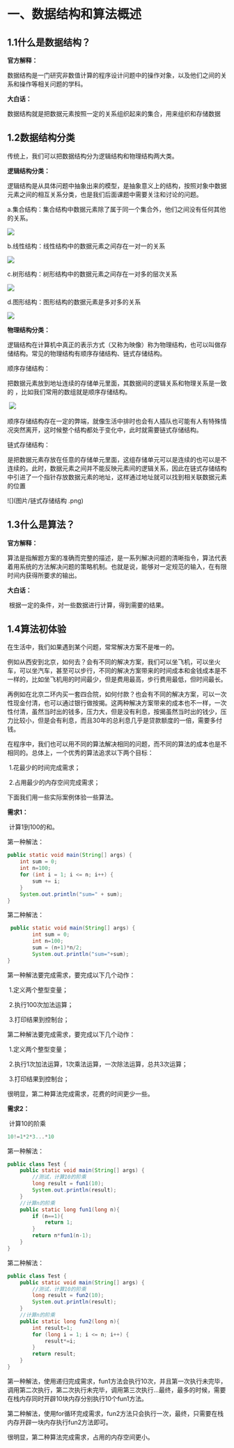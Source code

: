 # 一、数据结构和算法概述

## 1.1什么是数据结构？

**官方解释：**

​	数据结构是一门研究非数值计算的程序设计问题中的操作对象，以及他们之间的关系和操作等相关问题的学科。

**大白话：**

​	数据结构就是把数据元素按照一定的关系组织起来的集合，用来组织和存储数据

## 1.2数据结构分类

传统上，我们可以把数据结构分为逻辑结构和物理结构两大类。

**逻辑结构分类：**

​	逻辑结构是从具体问题中抽象出来的模型，是抽象意义上的结构，按照对象中数据元素之间的相互关系分类，也是我们后面课题中需要关注和讨论的问题。

a.集合结构：集合结构中数据元素除了属于同一个集合外，他们之间没有任何其他的关系。

![](图片/集合.png)

b.线性结构：线性结构中的数据元素之间存在一对一的关系

![](图片/线性结构.png)

c.树形结构：树形结构中的数据元素之间存在一对多的层次关系

![](图片/树形结构.png)

d.图形结构：图形结构的数据元素是多对多的关系

![](图片/图形结构.jpg)

**物理结构分类：**

​	逻辑结构在计算机中真正的表示方式（又称为映像）称为物理结构，也可以叫做存储结构。常见的物理结构有顺序存储结构、链式存储结构。

顺序存储结构：

​	把数据元素放到地址连续的存储单元里面，其数据间的逻辑关系和物理关系是一致的 ，比如我们常用的数组就是顺序存储结构。

​	![](图片/顺序存储结构.png)

​	顺序存储结构存在一定的弊端，就像生活中排时也会有人插队也可能有人有特殊情况突然离开，这时候整个结构都处于变化中，此时就需要链式存储结构。 

链式存储结构：

​	是把数据元素存放在任意的存储单元里面，这组存储单元可以是连续的也可以是不连续的。此时，数据元素之间并不能反映元素间的逻辑关系，因此在链式存储结构中引进了一个指针存放数据元素的地址，这样通过地址就可以找到相关联数据元素的位置 

![](图片/链式存储结构 .png)

## 1.3什么是算法？

**官方解释：**

​	算法是指解题方案的准确而完整的描述，是一系列解决问题的清晰指令，算法代表着用系统的方法解决问题的策略机制。也就是说，能够对一定规范的输入，在有限时间内获得所要求的输出。

**大白话：**

​	根据一定的条件，对一些数据进行计算，得到需要的结果。

## 1.4算法初体验

在生活中，我们如果遇到某个问题，常常解决方案不是唯一的。

例如从西安到北京，如何去？会有不同的解决方案，我们可以坐飞机，可以坐火车，可以坐汽车，甚至可以步行，不同的解决方案带来的时间成本和金钱成本是不一样的，比如坐飞机用的时间最少，但是费用最高，步行费用最低，但时间最长。

再例如在北京二环内买一套四合院，如何付款？也会有不同的解决方案，可以一次性现金付清，也可以通过银行做按揭。这两种解决方案带来的成本也不一样，一次性付清，虽然当时出的钱多，压力大，但是没有利息，按揭虽然当时出的钱少，压力比较小，但是会有利息，而且30年的总利息几乎是贷款额度的一倍，需要多付钱。

在程序中，我们也可以用不同的算法解决相同的问题，而不同的算法的成本也是不相同的。总体上，一个优秀的算法追求以下两个目标：

​	1.花最少的时间完成需求；

​	2.占用最少的内存空间完成需求；

下面我们用一些实际案例体验一些算法。

**需求1：**

​	计算1到100的和。

第一种解法：

```java
public static void main(String[] args) {
    int sum = 0;
    int n=100;
    for (int i = 1; i <= n; i++) {
        sum += i;
    }
    System.out.println("sum=" + sum);
}
```

第二种解法：

```java
 public static void main(String[] args) {
        int sum = 0;
        int n=100;
        sum = (n+1)*n/2;
        System.out.println("sum="+sum);
}
```

第一种解法要完成需求，要完成以下几个动作：

​	1.定义两个整型变量；

​	2.执行100次加法运算；

​	3.打印结果到控制台；

第二种解法要完成需求，要完成以下几个动作：

​	1.定义两个整型变量；

​	2.执行1次加法运算，1次乘法运算，一次除法运算，总共3次运算；

​	3.打印结果到控制台；

很明显，第二种算法完成需求，花费的时间更少一些。



**需求2：**

​	计算10的阶乘

```java
10!=1*2*3...*10
```



第一种解法：

```java
public class Test {
    public static void main(String[] args) {
        //测试，计算10的阶乘
        long result = fun1(10);
        System.out.println(result);
    }
    //计算n的阶乘
    public static long fun1(long n){
        if (n==1){
            return 1;
        }
        return n*fun1(n-1);
    }
}

```



第二种解法：

```java
public class Test {
    public static void main(String[] args) {
        //测试，计算10的阶乘
        long result = fun2(10);
        System.out.println(result);
    }
    //计算n的阶乘
    public static long fun2(long n){
        int result=1;
        for (long i = 1; i <= n; i++) {
            result*=i;
        }
        return result;
    }
}

```

第一种解法，使用递归完成需求，fun1方法会执行10次，并且第一次执行未完毕，调用第二次执行，第二次执行未完毕，调用第三次执行...最终，最多的时候，需要在栈内存同时开辟10块内存分别执行10个fun1方法。

第二种解法，使用for循环完成需求，fun2方法只会执行一次，最终，只需要在栈内存开辟一块内存执行fun2方法即可。

很明显，第二种算法完成需求，占用的内存空间更小。
